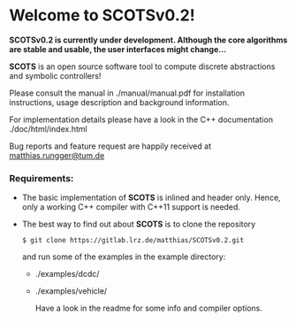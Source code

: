 # Welcome to SCOTSv0.2!

**SCOTSv0.2 is currently under development. Although the core
algorithms are stable and usable, the user interfaces might change...**


**SCOTS** is an open source software tool to compute discrete abstractions and symbolic controllers!

Please consult the manual in ./manual/manual.pdf for installation instructions,
usage description and background information.

For implementation details please have a look in the C++ documentation ./doc/html/index.html

Bug reports and feature request are happily received at <matthias.rungger@tum.de> 

### Requirements:

* The basic implementation of **SCOTS** is inlined and header only. Hence, only a working C++ compiler
  with C++11 support is needed.

* The best way to find out about **SCOTS** is to clone the repository 
  
    `$ git clone https://gitlab.lrz.de/matthias/SCOTSv0.2.git`
  
    and run some of the examples in the example directory: 

  * ./examples/dcdc/
  * ./examples/vehicle/

    Have a look in the readme for some info and compiler options.
  
